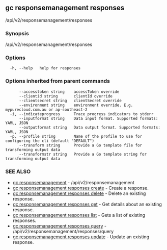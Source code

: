 ## gc responsemanagement responses

/api/v2/responsemanagement/responses

### Synopsis

/api/v2/responsemanagement/responses

### Options

```
  -h, --help   help for responses
```

### Options inherited from parent commands

```
      --accesstoken string    accessToken override
      --clientid string       clientId override
      --clientsecret string   clientSecret override
      --environment string    environment override. E.g. mypurecloud.com.au or ap-southeast-2
  -i, --indicateprogress      Trace progress indicators to stderr
      --inputformat string    Data input format. Supported formats: YAML, JSON
      --outputformat string   Data output format. Supported formats: YAML, JSON
  -p, --profile string        Name of the profile to use for configuring the cli (default "DEFAULT")
      --transform string      Provide a Go template file for transforming output data
      --transformstr string   Provide a Go template string for transforming output data
```

### SEE ALSO

* [gc responsemanagement](gc_responsemanagement.html)	 - /api/v2/responsemanagement
* [gc responsemanagement responses create](gc_responsemanagement_responses_create.html)	 - Create a response.
* [gc responsemanagement responses delete](gc_responsemanagement_responses_delete.html)	 - Delete an existing response.
* [gc responsemanagement responses get](gc_responsemanagement_responses_get.html)	 - Get details about an existing response.
* [gc responsemanagement responses list](gc_responsemanagement_responses_list.html)	 - Gets a list of existing responses.
* [gc responsemanagement responses query](gc_responsemanagement_responses_query.html)	 - /api/v2/responsemanagement/responses/query
* [gc responsemanagement responses update](gc_responsemanagement_responses_update.html)	 - Update an existing response.


